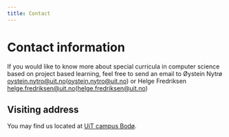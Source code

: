 ```yaml
---
title: Contact
---
```


# Contact information

If you would like to know more about special curricula in computer science based on project based learning, 
 feel free to send an email to Øystein Nytrø <oystein.nytro@uit.no>(oystein.nytro@uit.no) or Helge Fredriksen <helge.fredriksen@uit.no>(helge.fredriksen@uit.no)
   
## Visiting address

You may find us located at [UiT campus Bodø](https://uit.no/om/kontakt#lenke_710316).

